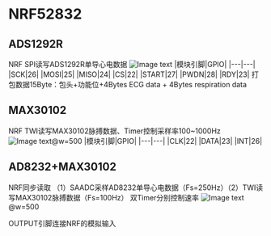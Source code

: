 # NRF52832
## ADS1292R
NRF SPI读写ADS1292R单导心电数据
![Image text](https://raw.github.com/Y-m-Zhang/NRF52832/master/pic/ads1292r.jpg)
|模块引脚|GPIO|
|---|---|
|SCK|26|
|MOSI|25|
|MISO|24|
|CS|22|
|START|27|
|PWDN|28|
|RDY|23|
打包数据15Byte：包头+功能位+4Bytes ECG data + 4Bytes respiration data

## MAX30102
NRF TWI读写MAX30102脉搏数据、Timer控制采样率100~1000Hz
![Image text](https://raw.github.com/Y-m-Zhang/NRF52832/master/pic/MAX30102.gif)@w=500
|模块引脚|GPIO|
|---|---|
|CLK|22|
|DATA|23|
|INT|26|

## AD8232+MAX30102
NRF同步读取 （1）SAADC采样AD8232单导心电数据（Fs=250Hz）（2）TWI读写MAX30102脉搏数据（Fs=100Hz）
双Timer分别控制速率
![Image text](https://raw.github.com/Y-m-Zhang/NRF52832/master/pic/AD8232.jpg)@w=500

OUTPUT引脚连接NRF的模拟输入